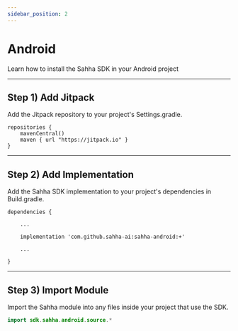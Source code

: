 ```yaml
---
sidebar_position: 2
---
```


# Android

Learn how to install the Sahha SDK in your Android project

---

## Step 1) Add Jitpack

Add the Jitpack repository to your project's Settings.gradle.

```text title=Settings.gradle
repositories {
    mavenCentral()
    maven { url "https://jitpack.io" }
}
```

***

## Step 2) Add Implementation

Add the Sahha SDK implementation to your project's dependencies in Build.gradle.

```text title=Build.gradle
dependencies {

    ...

    implementation 'com.github.sahha-ai:sahha-android:+'

    ...

}
```

***

## Step 3) Import Module

Import the Sahha module into any files inside your project that use the SDK.

```kotlin title=MyApp.kt
import sdk.sahha.android.source.*
```